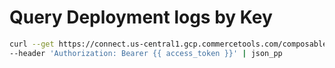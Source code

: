 # Query Deployment logs by Key

```bash
curl --get https://connect.us-central1.gcp.commercetools.com/composable-product-dev-sandbox/deployments/key=orium-ct-connect-bloomreach-discovery-deployment/logs \
--header 'Authorization: Bearer {{ access_token }}' | json_pp
```
